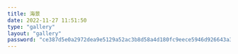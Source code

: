 ```yaml
---
title: 海景
date: 2022-11-27 11:51:50
type: "gallery"
layout: "gallery"
password: "ce387d5e0a2972dea9e5129a52ac3b8d58a4d180fc9eece5946d926643a3d2c0"
---
```


